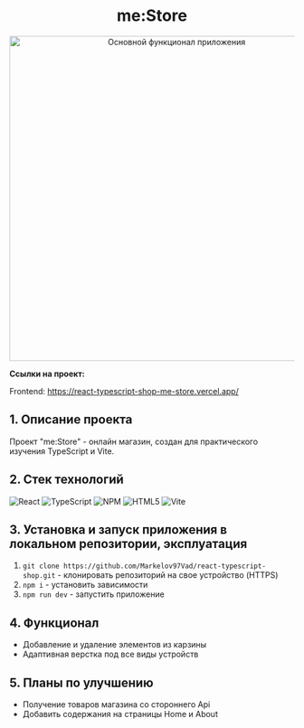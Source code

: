 <h1 align="center">me:Store</h1>

<div align="center">
  <a href="https://marsello.diploma.nomoredomains.rocks">
    <img width="575" alt="Основной функционал приложения" src="./src/images/screen.png">
  </a>
</div>

<b>Ссылки на проект:</b>

Frontend: https://react-typescript-shop-me-store.vercel.app/

<a name="project-description"><h2>1. Описание проекта</h2></a>
Проект "me:Store" - онлайн магазин, создан для практического изучения TypeScript и Vite.

<a name="technologies"><h2>2. Стек технологий</h2></a>

![React](https://img.shields.io/badge/react-%2320232a.svg?style=for-the-badge&logo=react&logoColor=%2361DAFB)
![TypeScript](https://img.shields.io/badge/typescript-%23007ACC.svg?style=for-the-badge&logo=typescript&logoColor=white)
![NPM](https://img.shields.io/badge/NPM-%23CB3837.svg?style=for-the-badge&logo=npm&logoColor=white) 
![HTML5](https://img.shields.io/badge/html5-%23E34F26.svg?style=for-the-badge&logo=html5&logoColor=white)
![Vite](https://img.shields.io/badge/vite-%23646CFF.svg?style=for-the-badge&logo=vite&logoColor=white)

<a name="installation"><h2>3. Установка и запуск приложения в локальном репозитории, эксплуатация</h2></a>
1. `git clone https://github.com/Markelov97Vad/react-typescript-shop.git` - клонировать репозиторий на свое устройство (HTTPS)
2. `npm i` - установить зависимости
3. `npm run dev` - запустить приложение

<a name="functionality"><h2>4. Функционал</h2></a>
- Добавление и удаление элементов из карзины
- Адаптивная верстка под все виды устройств

<a name="enhancement"><h2>5. Планы по улучшению</h2></a>
- Получение товаров магазина со стороннего Api
- Добавить содержания на страницы Home и About
